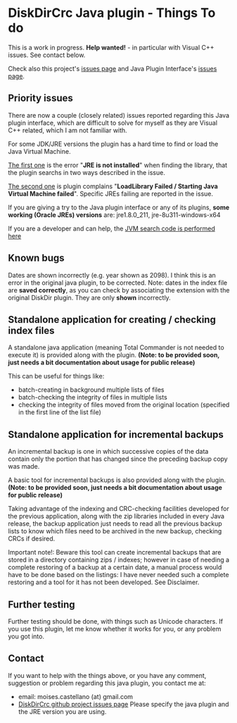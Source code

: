 
DiskDirCrc Java plugin - Things To do
=====================================

This is a work in progress. **Help wanted!** - in particular with Visual C++ issues. See contact below.

Check also this project's [issues page](https://github.com/moisescastellano/diskdircrc-tcplugin/issues) and Java Plugin Interface's [issues page](https://github.com/moisescastellano/tcmd-java-plugin/issues).

Priority issues
---------
There are now a couple (closely related) issues reported regarding this Java plugin interface, which are difficult to solve for myself as they are Visual C++ related, which I am not familiar with.

For some JDK/JRE versions the plugin has a hard time to find or load the Java Virtual Machine.

[The first one](https://github.com/moisescastellano/javadecompiler-tcplugin/issues/1) is the error "**JRE is not installed**" when finding the library, that the plugin searchs in two ways described in the issue.

[The second one](https://github.com/moisescastellano/tcmd-java-plugin/issues/2) is plugin complains "**LoadLibrary Failed / Starting Java Virtual Machine failed**". Specific JREs failing are reported in the issue.

If you are giving a try to the Java plugin interface or any of its plugins, **some working (Oracle JREs) versions** are: jre1.8.0_211, jre-8u311-windows-x64

If you are a developer and can help, the [JVM search code is performed here](https://github.com/moisescastellano/tcmd-java-plugin/blob/main/src/vc-project/Total%20Commander%20Java%20Plugin/java.cpp)

Known bugs
----------
Dates are shown incorrectly (e.g. year shown as 2098). I think this is an error in the original java plugin, to be corrected.
Note: dates in the index file are **saved correctly**, as you can check by associating the extension with the original DiskDir plugin.
They are only **shown** incorrectly.

Standalone application for creating / checking index files
----------------------

A standalone java application (meaning Total Commander is not needed to execute it) is provided along with the plugin. 
**(Note: to be provided soon, just needs a bit documentation about usage for public release)**

This can be useful for things like:
 - batch-creating in background multiple lists of files
 - batch-checking the integrity of files in multiple lists
 - checking the integrity of files moved from the original location (specified in the first line of the list file)


Standalone application for incremental backups
----------------------
An incremental backup is one in which successive copies of the data contain only the portion that has changed since the preceding backup copy was made.

A basic tool for incremental backups is also provided along with the plugin.
**(Note: to be provided soon, just needs a bit documentation about usage for public release)**

Taking advantage of the indexing and CRC-checking facilities developed for the previous application, along with the zip libraries included in every Java release, the backup application just needs to read all the previous backup lists to know which files need to be archived in the new backup, checking CRCs if desired.

Important note!: Beware this tool can create incremental backups that are stored in a directory containing zips / indexes; however in case of needing a complete restoring of a backup at a certain date, a manual  process would have to be done based on the listings: I have never needed such a complete restoring and a tool for it has not been developed. See Disclaimer.

Further testing
----------
Further testing should be done, with things such as Unicode characters.
If you use this plugin, let me know whether it works for you, or any problem you got into.

Contact
----------
If you want to help with the things above, or you have any comment, suggestion or problem regarding this java plugin,
you contact me at:
 - email: moises.castellano (at) gmail.com
 - [DiskDirCrc github project issues page](https://github.com/moisescastellano/diskdircrc-tcplugin/issues)
Please specify the java plugin and the JRE version you are using.

